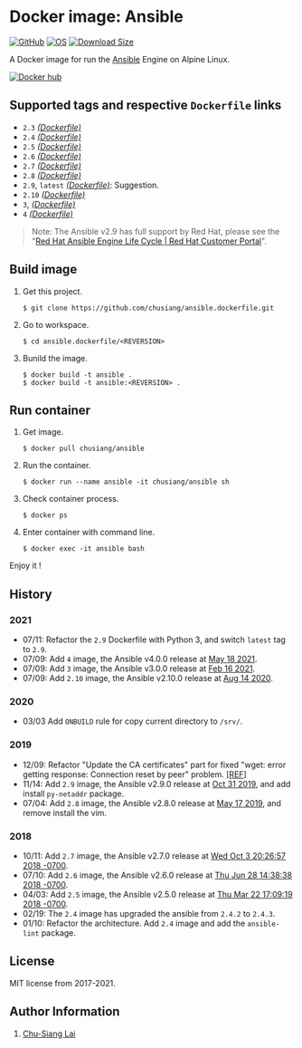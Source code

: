 # Docker image: Ansible

[![GitHub](https://img.shields.io/badge/github-chusiang/ansible.dockerfile-blue.svg)][github_repo] [![OS](https://img.shields.io/badge/os-alpine-blue.svg)][alpine_image] [![Download Size](https://img.shields.io/docker/image-size/chusiang/ansible?sort=date)][dockerhub_repo]

A Docker image for run the [Ansible][ansible_official] Engine on Alpine Linux.

[![Docker hub](http://dockeri.co/image/chusiang/ansible?&kill_cache=1)][dockerhub_repo]

[github_repo]: https://github.com/chusiang/ansible.dockerfile
[alpine_image]: https://hub.docker.com/_/alpine/
[dockerhub_repo]: https://hub.docker.com/repository/docker/chusiang/ansible
[ansible_official]: https://www.ansible.com/

## Supported tags and respective `Dockerfile` links

- `2.3` [*(Dockerfile)*](https://github.com/chusiang/ansible.dockerfile/blob/master/v2.3/Dockerfile)
- `2.4` [*(Dockerfile)*](https://github.com/chusiang/ansible.dockerfile/blob/master/v2.4/Dockerfile)
- `2.5` [*(Dockerfile)*](https://github.com/chusiang/ansible.dockerfile/blob/master/v2.5/Dockerfile)
- `2.6` [*(Dockerfile)*](https://github.com/chusiang/ansible.dockerfile/blob/master/v2.6/Dockerfile)
- `2.7` [*(Dockerfile)*](https://github.com/chusiang/ansible.dockerfile/blob/master/v2.7/Dockerfile)
- `2.8` [*(Dockerfile)*](https://github.com/chusiang/ansible.dockerfile/blob/master/v2.8/Dockerfile)
- `2.9`, `latest` [*(Dockerfile)*](https://github.com/chusiang/ansible.dockerfile/blob/master/v2.9/Dockerfile): Suggestion.
- `2.10` [*(Dockerfile)*](https://github.com/chusiang/ansible.dockerfile/blob/master/v2.10/Dockerfile)
- `3`, [*(Dockerfile)*](https://github.com/chusiang/ansible.dockerfile/blob/master/v3/Dockerfile)
- `4` [*(Dockerfile)*](https://github.com/chusiang/ansible.dockerfile/blob/master/v4/Dockerfile)

> Note: The Ansible v2.9 has full support by Red Hat, please see the "[Red Hat Ansible Engine Life Cycle | Red Hat Customer Portal](ansible_engine_life_cycle)".

[ansible_engine_life_cycle]: https://access.redhat.com/support/policy/updates/ansible-engine

## Build image

1. Get this project.

    ```
    $ git clone https://github.com/chusiang/ansible.dockerfile.git
    ```

1. Go to workspace.
    ```
    $ cd ansible.dockerfile/<REVERSION>
    ```

1. Bunild the image.

    ```
    $ docker build -t ansible .
    $ docker build -t ansible:<REVERSION> .
    ```

## Run container

1. Get image.

    ```
    $ docker pull chusiang/ansible
    ```

1. Run the container.

    ```
    $ docker run --name ansible -it chusiang/ansible sh
    ```

1. Check container process.

    ```
    $ docker ps
    ```

1. Enter container with command line.

    ```
    $ docker exec -it ansible bash
    ```

Enjoy it !

## History

### 2021

* 07/11: Refactor the `2.9` Dockerfile with Python 3, and switch `latest` tag to `2.9`.
* 07/09: Add `4` image, the Ansible v4.0.0 release at [May 18 2021](https://docs.ansible.com/ansible/latest/roadmap/COLLECTIONS_4.html).
* 07/09: Add `3` image, the Ansible v3.0.0 release at [Feb 16 2021](https://docs.ansible.com/ansible/latest/roadmap/COLLECTIONS_3_0.html).
* 07/09: Add `2.10` image, the Ansible v2.10.0 release at [Aug 14 2020](https://github.com/ansible/ansible/releases/tag/v2.10.0).

### 2020

* 03/03 Add `ONBUILD` rule for copy current directory to `/srv/`.

### 2019

* 12/09: Refactor "Update the CA certificates" part for fixed "wget: error getting response: Connection reset by peer" problem. [[REF]](https://github.com/Yelp/dumb-init/issues/73)
* 11/14: Add `2.9` image, the Ansible v2.9.0 release at [Oct 31 2019](https://github.com/ansible/ansible/releases/tag/v2.9.0), and add install `py-netaddr` package.
* 07/04: Add `2.8` image, the Ansible v2.8.0 release at [May 17 2019](https://github.com/ansible/ansible/releases/tag/v2.8.0), and remove install the vim.

### 2018

* 10/11: Add `2.7` image, the Ansible v2.7.0 release at [Wed Oct 3 20:26:57 2018 -0700](https://github.com/ansible/ansible/releases/tag/v2.7.0).
* 07/10: Add `2.6` image, the Ansible v2.6.0 release at [Thu Jun 28 14:38:38 2018 -0700](https://github.com/ansible/ansible/releases/tag/v2.6.0).
* 04/03: Add `2.5` image, the Ansible v2.5.0 release at [Thu Mar 22 17:09:19 2018 -0700](https://github.com/ansible/ansible/releases/tag/v2.5.0).
* 02/19: The `2.4` image has upgraded the ansible from `2.4.2` to `2.4.3`.
* 01/10: Refactor the architecture. Add `2.4` image and add the `ansible-lint` package.

## License

MIT license from 2017-2021.

## Author Information

1. [Chu-Siang Lai](https://note.drx.tw)
